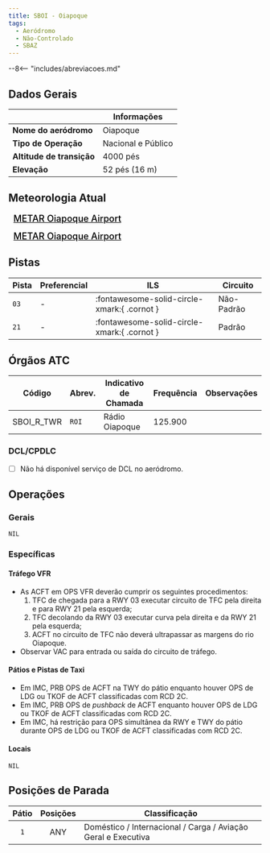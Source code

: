 ```yaml
---
title: SBOI - Oiapoque
tags:
  - Aeródromo
  - Não-Controlado
  - SBAZ
---
```


--8<-- "includes/abreviacoes.md"

## Dados Gerais

|                              | Informações                                 |
|------------------------------|---------------------------------------------|
| **Nome do aeródromo**        | Oiapoque                                    |
| **Tipo de Operação**         | Nacional e Público                          |
| **Altitude de transição**    | 4000 pés                                    |
| **Elevação**                 | 52 pés (16 m)                               |

## Meteorologia Atual

<a href="https://metar-taf.com/pt/SBOI" target="_blank" id="metartaf-LkzIl7SM"  style="font-size:18px; font-weight:500; color:#000; width:300px; height:435px; display:var(--show-dark); background-color: var(--md-default-bg-color); padding: 10px; margin: 0 0px 0.5em;">METAR Oiapoque Airport</a>
<script async defer crossorigin="anonymous" src="https://metar-taf.com/pt/embed-js/SBOI?u=56997&bg_color=182061&qnh=hPa&rh=rh&target=LkzIl7SM"></script>
<a href="https://metar-taf.com/pt/SBOI" target="_blank" id="metartaf-LkzIl7SN" style="font-size:18px; font-weight:500; color:#000; width:300px; height:435px; display:var(--show-light); background-color: var(--md-default-bg-color); padding: 10px; margin: 0 0px 0.5em;">METAR Oiapoque Airport</a>
<script async defer crossorigin="anonymous" src="https://metar-taf.com/pt/embed-js/SBOI?u=56997&qnh=hPa&rh=rh&target=LkzIl7SN"></script>

## Pistas

| Pista | Preferencial  | ILS                                         | Circuito   |
|-------|---------------|---------------------------------------------|------------|
| `03`  | -             | :fontawesome-solid-circle-xmark:{ .cornot } | Não-Padrão |
| `21`  | -             | :fontawesome-solid-circle-xmark:{ .cornot } | Padrão     | 

## Órgãos ATC

| Código     | Abrev. | Indicativo de Chamada | Frequência | Observações |
| ---------- | ------ | --------------------- | ---------- | ----------- |
| SBOI_R_TWR | `ROI`  | Rádio Oiapoque        | 125.900    |             |

### DCL/CPDLC

- [ ] Não há disponível serviço de DCL no aeródromo.

## Operações

### Gerais

`NIL`

### Específicas

#### Tráfego VFR

- As ACFT em OPS VFR deverão cumprir os seguintes procedimentos:
    1. TFC de chegada para a RWY 03 executar circuito de TFC pela direita e para RWY 21 pela esquerda;
    2. TFC decolando da RWY 03 executar curva pela direita e da RWY 21 pela esquerda;
    3. ACFT no circuito de TFC não deverá ultrapassar as margens do rio Oiapoque.
- Observar VAC para entrada ou saída do circuito de tráfego.

#### Pátios e Pistas de Taxi

- Em IMC, PRB OPS de ACFT na TWY do pátio enquanto houver OPS de LDG ou TKOF de ACFT classificadas com RCD 2C.
- Em IMC, PRB OPS de *pushback* de ACFT enquanto houver OPS de LDG ou TKOF de ACFT classificadas com RCD 2C.
- Em IMC, há restrição para OPS simultânea da RWY e TWY do pátio durante OPS de LDG ou TKOF de ACFT classificadas com RCD 2C.

#### Locais

`NIL`

## Posições de Parada

| Pátio     | Posições  | Classificação                     |
|:---------:|:---------:|-----------------------------------|
| `1`       | ANY       | Doméstico / Internacional / Carga / Aviação Geral e Executiva |